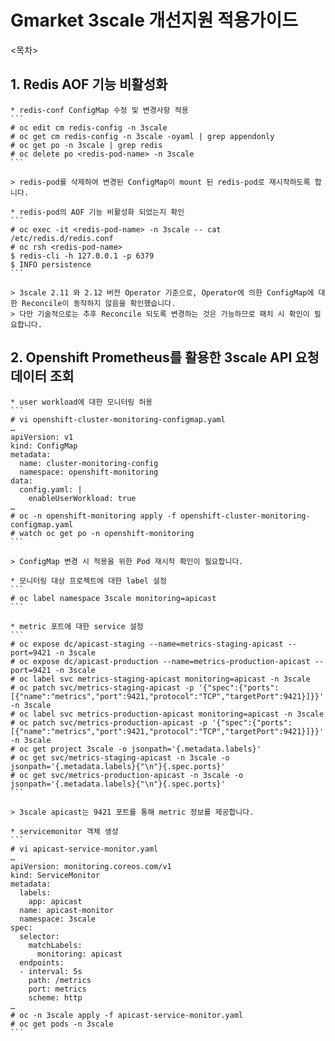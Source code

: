 # Gmarket 3scale 개선지원 적용가이드

<목차>

   
## 1. Redis AOF 기능 비활성화
    * redis-conf ConfigMap 수정 및 변경사항 적용
    ```
    # oc edit cm redis-config -n 3scale
    # oc get cm redis-config -n 3scale -oyaml | grep appendonly
    # oc get po -n 3scale | grep redis
    # oc delete po <redis-pod-name> -n 3scale
    ```
    
    > redis-pod를 삭제하여 변경된 ConfigMap이 mount 된 redis-pod로 재시작하도록 합니다.
    
    * redis-pod의 AOF 기능 비활성화 되었는지 확인
    ```
    # oc exec -it <redis-pod-name> -n 3scale -- cat /etc/redis.d/redis.conf
    # oc rsh <redis-pod-name>
    $ redis-cli -h 127.0.0.1 -p 6379
    $ INFO persistence
    ```
    
    > 3scale 2.11 와 2.12 버전 Operator 기준으로, Operator에 의한 ConfigMap에 대한 Reconcile이 동작하지 않음을 확인했습니다.
    > 다만 기술적으로는 추후 Reconcile 되도록 변경하는 것은 가능하므로 패치 시 확인이 필요합니다.

   
## 2. Openshift Prometheus를 활용한 3scale API 요청 데이터 조회
    * user workload에 대한 모니터링 허용
    ```
    # vi openshift-cluster-monitoring-configmap.yaml
    …
    apiVersion: v1
    kind: ConfigMap
    metadata:
      name: cluster-monitoring-config
      namespace: openshift-monitoring
    data:
      config.yaml: |
        enableUserWorkload: true
    …
    # oc -n openshift-monitoring apply -f openshift-cluster-monitoring-configmap.yaml
    # watch oc get po -n openshift-monitoring
    ```
    
    > ConfigMap 변경 시 적용을 위한 Pod 재시작 확인이 필요합니다.
    
    * 모니터링 대상 프로젝트에 대한 label 설정
    ```
    # oc label namespace 3scale monitoring=apicast
    ```
    
    * metric 포트에 대한 service 설정
    ```
    # oc expose dc/apicast-staging --name=metrics-staging-apicast --port=9421 -n 3scale
    # oc expose dc/apicast-production --name=metrics-production-apicast --port=9421 -n 3scale
    # oc label svc metrics-staging-apicast monitoring=apicast -n 3scale
    # oc patch svc/metrics-staging-apicast -p '{"spec":{"ports":[{"name":"metrics","port":9421,"protocol":"TCP","targetPort":9421}]}}' -n 3scale
    # oc label svc metrics-production-apicast monitoring=apicast -n 3scale
    # oc patch svc/metrics-production-apicast -p '{"spec":{"ports":[{"name":"metrics","port":9421,"protocol":"TCP","targetPort":9421}]}}' -n 3scale
    # oc get project 3scale -o jsonpath='{.metadata.labels}'
    # oc get svc/metrics-staging-apicast -n 3scale -o jsonpath='{.metadata.labels}{"\n"}{.spec.ports}'
    # oc get svc/metrics-production-apicast -n 3scale -o jsonpath='{.metadata.labels}{"\n"}{.spec.ports}'
    ```

    > 3scale apicast는 9421 포트를 통해 metric 정보를 제공합니다.
    
    * servicemonitor 객체 생성
    ```
    # vi apicast-service-monitor.yaml
    …
    apiVersion: monitoring.coreos.com/v1
    kind: ServiceMonitor
    metadata:
      labels:
        app: apicast
      name: apicast-monitor
      namespace: 3scale
    spec:
      selector:
        matchLabels:
          monitoring: apicast
      endpoints:
      - interval: 5s
        path: /metrics
        port: metrics
        scheme: http
    …
    # oc -n 3scale apply -f apicast-service-monitor.yaml
    # oc get pods -n 3scale
    ```
